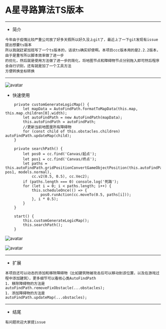 # A星寻路算法TS版本
***
- 简介
```$xslt
今年由于疫情比较严重公司放了好多天假所以好久没上git了，最近上了一下git发现有issue提出想要ts版本
所以我就赶紧加班写了一个ts版本的，话说ts确实好使啊。本项目ccc版本用的是2.2.2版本，由于是重写所以脚本效率做了进一步
的优化，然后就是使用方法做了进一步的简化，将地图节点和障碍物节点分别拖入即可然后程序会自行识别，还有就是加了一个工具方法
方便转换坐标转换
```
---
![avatar](https://github.com/microcisco/astartForTS/blob/master/563.gif)


- 快速使用
```$xslt
    private customGenerateLogicMap() {
        let mapData = AutoFindPath.formatToMapData(this.map, this.map.children[0].width);
        let autoFindPath = new AutoFindPath(mapData);
        this.autoFindPath = autoFindPath;
        //更新当前地图里所有障碍物
        for (const child of this.obstacles.children) autoFindPath.updateMap(child);
    }

    private searchPath() {
        let pos0 = cc.find('Canvas/起点');
        let pos1 = cc.find('Canvas/终点');
        let paths = this.autoFindPath.gridPositionConvertGameObjectPosition(this.autoFindPath.findGridPath(pos0, pos1, models.normal),
            cc.v2(0.5, 0.5), cc.Vec2);
        if (paths.length === 0) console.log('死路');
        for (let i = 0; i < paths.length; i++) {
            this.scheduleOnce(() => {
                pos0.runAction(cc.moveTo(0.5, paths[i]));
            }, i * 0.5);
        }
    }

    start() {
        this.customGenerateLogicMap();
        this.searchPath();
    }
```
![avatar](https://github.com/microcisco/astartForTS/blob/master/1.png)


![avatar](https://github.com/microcisco/astartForTS/blob/master/2.png)


---
- 扩展
```$xslt
本项目还可以动态的添加和移除障碍物（比如建筑物被攻击后可以移动到该位置，以及在游戏过程中添加建筑），更多细节可以看核心类AutoFindPath
1. 移除障碍物的方法是
autoFindPath.removeFixObstacle(...obstacles);
1. 添加障碍物的方法是
autoFindPath.updateMap(...obstacles);
```
---
- 结尾
```$xslt
有问题欢迎大家提issue
```

